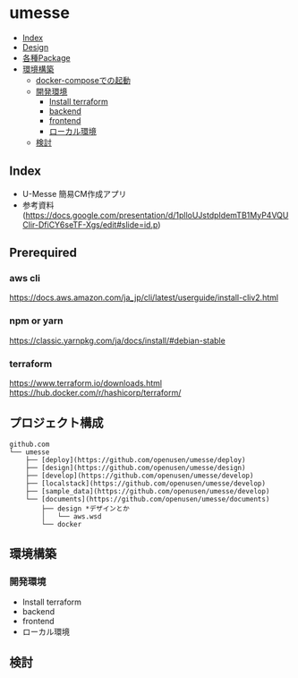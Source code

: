 # umesse




- [Index](#Index)
- [Design](#design)
- [各種Package](#packages)
- [環境構築](#環境構築)
  - [docker-composeでの起動](#docker-composeでの起動)
  - [開発環境](#開発環境)
    - [Install terraform](https://terraform.com)
    - [backend](#backend)
    - [frontend](#client)
    - [ローカル環境](#ローカル環境)
  - [検討](#検討)

## Index
- U-Messe 簡易CM作成アプリ
- 参考資料(https://docs.google.com/presentation/d/1plloUJstdpIdemTB1MyP4VQUClir-DfiCY6seTF-Xgs/edit#slide=id.p)

## Prerequired
### aws cli

https://docs.aws.amazon.com/ja_jp/cli/latest/userguide/install-cliv2.html

### npm or yarn

https://classic.yarnpkg.com/ja/docs/install/#debian-stable

### terraform

https://www.terraform.io/downloads.html
https://hub.docker.com/r/hashicorp/terraform/

## プロジェクト構成
```
github.com
└── umesse 
    ├── [deploy](https://github.com/openusen/umesse/deploy)
    ├── [design](https://github.com/openusen/umesse/design)
    ├── [develop](https://github.com/openusen/umesse/develop)
    ├── [localstack](https://github.com/openusen/umesse/develop)
    ├── [sample_data](https://github.com/openusen/umesse/develop)
    └── [documents](https://github.com/openusen/umesse/documents)
        ├── design *デザインとか
        │   └── aws.wsd
        └── docker
```

## 環境構築

### 開発環境
- Install terraform
- backend
- frontend
- ローカル環境

## 検討
